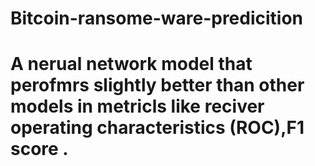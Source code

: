 # Bitcoin-ransome-ware-predicition
# A nerual network model that perofmrs slightly better than other models in metricls like reciver operating characteristics (ROC),F1 score .
